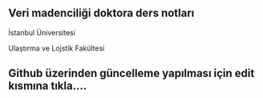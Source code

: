 ## Veri madenciliği doktora ders notları

İstanbul Üniversitesi

Ulaştırma ve Lojstik Fakültesi

## Github üzerinden güncelleme yapılması için edit kısmına tıkla....
